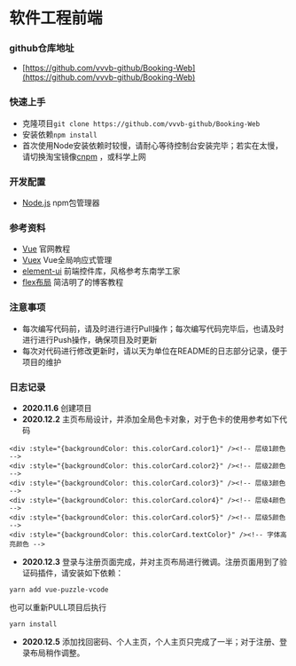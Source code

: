 # 软件工程前端

### github仓库地址
- [https://github.com/vvvb-github/Booking-Web](https://github.com/vvvb-github/Booking-Web)

### 快速上手
- 克隆项目`git clone https://github.com/vvvb-github/Booking-Web`
- 安装依赖`npm install`
- 首次使用Node安装依赖时较慢，请耐心等待控制台安装完毕；若实在太慢，请切换淘宝镜像[cnpm](https://www.cnblogs.com/liaojie970/p/9296177.html) ，或科学上网

### 开发配置
- [Node.js](https://nodejs.org/en/download/) npm包管理器

### 参考资料
- [Vue](https://cn.vuejs.org/v2/guide/) 官网教程
- [Vuex](https://vuex.vuejs.org/zh/) Vue全局响应式管理
- [element-ui](https://element.eleme.cn/#/zh-CN) 前端控件库，风格参考东南学工家
- [flex布局](http://www.ruanyifeng.com/blog/2015/07/flex-grammar.html?utm_source=tuicool) 简洁明了的博客教程

### 注意事项
- 每次编写代码前，请及时进行进行Pull操作；每次编写代码完毕后，也请及时进行进行Push操作，确保项目及时更新
- 每次对代码进行修改更新时，请以天为单位在README的日志部分记录，便于项目的维护

### 日志记录
- **2020.11.6** 创建项目
- **2020.12.2** 主页布局设计，并添加全局色卡对象，对于色卡的使用参考如下代码
```vue
<div :style="{backgroundColor: this.colorCard.color1}" /><!-- 层级1颜色 -->
<div :style="{backgroundColor: this.colorCard.color2}" /><!-- 层级2颜色 -->
<div :style="{backgroundColor: this.colorCard.color3}" /><!-- 层级3颜色 -->
<div :style="{backgroundColor: this.colorCard.color4}" /><!-- 层级4颜色 -->
<div :style="{backgroundColor: this.colorCard.color5}" /><!-- 层级5颜色 -->
<div :style="{backgroundColor: this.colorCard.textColor}" /><!-- 字体高亮颜色 -->
```
- **2020.12.3** 登录与注册页面完成，并对主页布局进行微调。注册页面用到了验证码插件，请安装如下依赖：
```shell script
yarn add vue-puzzle-vcode
```
也可以重新PULL项目后执行
```shell script
yarn install
```
- **2020.12.5** 添加找回密码、个人主页，个人主页只完成了一半；对于注册、登录布局稍作调整。
